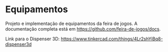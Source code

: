# Equipamentos

Projeto e implementação de equipamentos da feira de jogos. A documentação completa está em https://github.com/feira-de-jogos/docs.

Link para o Dispenser 3D: https://www.tinkercad.com/things/4Lr2shYiBq8-dispenser3d
